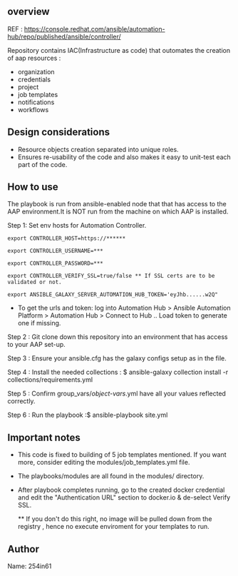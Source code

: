## overview

REF : https://console.redhat.com/ansible/automation-hub/repo/published/ansible/controller/

Repository contains IAC(Infrastructure as code) that outomates the creation of aap resources :
- organization
- credentials
- project
- job templates
- notifications
- workflows 

## Design considerations
- Resource objects creation separated into unique roles.
- Ensures re-usability of the code and also makes it easy to unit-test each part of the code.

## How to use

The playbook is run from ansible-enabled node that that has access to the AAP environment.It is NOT run from the machine on which AAP is installed.

Step 1: Set env hosts for Automation Controller.

    export CONTROLLER_HOST=https://******

    export CONTROLLER_USERNAME=***

    export CONTROLLER_PASSWORD=***

    export CONTROLLER_VERIFY_SSL=true/false ** If SSL certs are to be validated or not.

    export ANSIBLE_GALAXY_SERVER_AUTOMATION_HUB_TOKEN='eyJhb......w2Q" 

   - To get the urls and token:
     log into Automation Hub > Ansible Automation Platform  > Automation Hub > Connect to Hub .. Load token to generate one if missing.

Step 2 : Git clone down this repository into an environment that has access to your AAP set-up.

Step 3 : Ensure your ansible.cfg has the galaxy configs setup as in the file.

Step 4 : Install the needed collections : $ ansible-galaxy collection install -r collections/requirements.yml

Step 5 : Confirm group_vars/*object-vars*.yml have all your values reflected correctly.

Step 6 : Run the playbook :$ ansible-playbook site.yml


## Important notes

- This code is fixed to building of 5 job templates mentioned. If you want more, consider editing the modules/job_templates.yml file.

- The playbooks/modules are all found in the modules/ directory.

- After playbook completes running, go to the created docker credential and edit the "Authentication URL" section to docker.io & de-select Verify SSL.

  ** If you don't do this right, no image will be pulled down from the registry , hence no execute enviroment for your templates to run.

## Author
Name: 254in61


